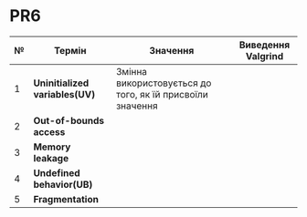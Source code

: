 # PR6

| № |    Термін    |    Значення    |  Виведення Valgrind  |
|---|--------------|----------------|----------------------|
|1|**Uninitialized variables(UV)**|Змінна використовується до того, як їй присвоїли значення||
|2|**Out-of-bounds access**|||
|3|**Memory leakage**|||
|4|**Undefined behavior(UB)**|||
|5|**Fragmentation**|||